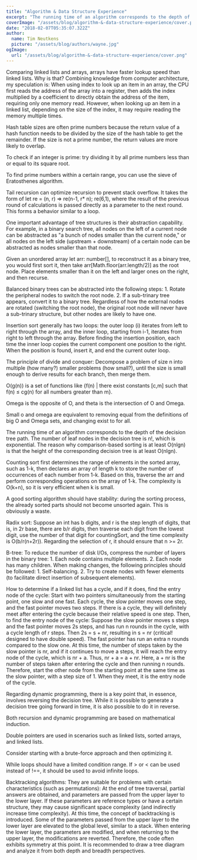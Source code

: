 ```yaml
---
title: "Algorithm & Data Structure Experience"
excerpt: "The running time of an algorithm corresponds to the depth of the decision tree path. The number of leaf nodes in the decision tree is n!, which is exponential. The reason why comparison-based sorting is at least O(nlgn) is that the height of the corresponding decision tree is at least O(nlgn)."
coverImage: "/assets/blog/algorithm-&-data-structure-experience/cover.png"
date: "2018-02-07T05:35:07.322Z"
author:
  name: Tim Neutkens
  picture: "/assets/blog/authors/wayne.jpg"
ogImage:
  url: "/assets/blog/algorithm-&-data-structure-experience/cover.png"
---
```


Comparing linked lists and arrays, arrays have faster lookup speed than linked lists. Why is that? Combining knowledge from computer architecture, my speculation is: When using index to look up an item in an array, the CPU first reads the address of the array into a register, then adds the index multiplied by a coefficient to directly obtain the address of the item, requiring only one memory read. However, when looking up an item in a linked list, depending on the size of the index, it may require reading the memory multiple times.

Hash table sizes are often prime numbers because the return value of a hash function needs to be divided by the size of the hash table to get the remainder. If the size is not a prime number, the return values are more likely to overlap.

To check if an integer is prime: try dividing it by all prime numbers less than or equal to its square root.

To find prime numbers within a certain range, you can use the sieve of Eratosthenes algorithm.

Tail recursion can optimize recursion to prevent stack overflow. It takes the form of let re = (n, r) => re(n-1, r* n); re(6,1), where the result of the previous round of calculations is passed directly as a parameter to the next round. This forms a behavior similar to a loop.

One important advantage of tree structures is their abstraction capability. For example, in a binary search tree, all nodes on the left of a current node can be abstracted as "a bunch of nodes smaller than the current node," or all nodes on the left side (upstream + downstream) of a certain node can be abstracted as nodes smaller than that node.

Given an unordered array let arr: number[], to reconstruct it as a binary tree, you would first sort it, then take arr[Math.floor(arr.length/2)] as the root node. Place elements smaller than it on the left and larger ones on the right, and then recurse.

Balanced binary trees can be abstracted into the following steps: 1. Rotate the peripheral nodes to switch the root node. 2. If a sub-trinary tree appears, convert it to a binary tree. Regardless of how the external nodes are rotated (switching the root node), the original root node will never have a sub-trinary structure, but other nodes are likely to have one.

Insertion sort generally has two loops: the outer loop (i) iterates from left to right through the array, and the inner loop, starting from i-1, iterates from right to left through the array. Before finding the insertion position, each time the inner loop copies the current component one position to the right. When the position is found, insert it, and end the current outer loop.

The principle of divide and conquer: Decompose a problem of size n into multiple (how many?) smaller problems (how small?), until the size is small enough to derive results for each branch, then merge them.

O(g(n)) is a set of functions like {f(n) | there exist constants [c,m] such that f(n) ≤ cg(n) for all numbers greater than m}.

Omega is the opposite of O, and theta is the intersection of O and Omega.

Small o and omega are equivalent to removing equal from the definitions of big O and Omega sets, and changing exist to for all.

The running time of an algorithm corresponds to the depth of the decision tree path. The number of leaf nodes in the decision tree is n!, which is exponential. The reason why comparison-based sorting is at least O(nlgn) is that the height of the corresponding decision tree is at least O(nlgn).

Counting sort first determines the range of elements in the sorted array, such as 1-k, then declares an array of length k to store the number of occurrences of each number from 1-k. Based on this, traverse the arr and perform corresponding operations on the array of 1-k. The complexity is O(k+n), so it is very efficient when k is small.

A good sorting algorithm should have stability: during the sorting process, the already sorted parts should not become unsorted again. This is obviously a waste.

Radix sort: Suppose an int has b digits, and r is the step length of digits, that is, in 2r base, there are b/r digits, then traverse each digit from the lowest digit, use the number of that digit for countingSort, and the time complexity is O(b/r(n+2r)). Regarding the selection of r, it should ensure that n >= 2r.

B-tree: To reduce the number of disk I/Os, compress the number of layers in the binary tree: 1. Each node contains multiple elements. 2. Each node has many children. When making changes, the following principles should be followed: 1. Self-balancing. 2. Try to create nodes with fewer elements (to facilitate direct insertion of subsequent elements).

How to determine if a linked list has a cycle, and if it does, find the entry node of the cycle: Start with two pointers simultaneously from the starting point, one slow and one fast. Each cycle, the slow pointer moves one step, and the fast pointer moves two steps. If there is a cycle, they will definitely meet after entering the cycle because their relative speed is one step. Then, to find the entry node of the cycle: Suppose the slow pointer moves s steps and the fast pointer moves 2s steps, and has run n rounds in the cycle, with a cycle length of r steps. Then 2s = s + nr, resulting in s = nr (critical! designed to have double speed). The fast pointer has run an extra n rounds compared to the slow one. At this time, the number of steps taken by the slow pointer is nr, and if it continues to move a steps, it will reach the entry node of the cycle, which is nr + a. Thus, nr + a = a + nr. Here, a + nr is the number of steps taken after entering the cycle and then running n rounds. Therefore, start the other node from the starting point at the same time as the slow pointer, with a step size of 1. When they meet, it is the entry node of the cycle.

Regarding dynamic programming, there is a key point that, in essence, involves reversing the decision tree. While it is possible to generate a decision tree going forward in time, it is also possible to do it in reverse.

Both recursion and dynamic programming are based on mathematical induction.

Double pointers are used in scenarios such as linked lists, sorted arrays, and linked lists.

Consider starting with a brute-force approach and then optimizing it.

While loops should have a limited condition range. If > or < can be used instead of !==, it should be used to avoid infinite loops.

Backtracking algorithms: They are suitable for problems with certain characteristics (such as permutations): At the end of tree traversal, partial answers are obtained, and parameters are passed from the upper layer to the lower layer. If these parameters are reference types or have a certain structure, they may cause significant space complexity (and indirectly increase time complexity). At this time, the concept of backtracking is introduced. Some of the parameters passed from the upper layer to the lower layer are elevated to the global level, similar to a stack. When entering the lower layer, the parameters are modified, and when returning to the upper layer, the modifications are reverted. Therefore, the code often exhibits symmetry at this point. It is recommended to draw a tree diagram and analyze it from both depth and breadth perspectives.